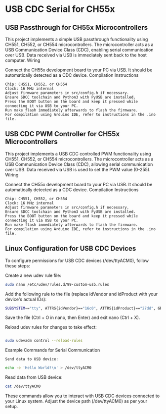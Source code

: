 # USB CDC Serial for CH55x

## USB Passthrough for CH55x Microcontrollers

This project implements a simple USB passthrough functionality using CH551, CH552, or CH554 microcontrollers. The microcontroller acts as a USB Communication Device Class (CDC), enabling serial communication over USB. Data received via USB is immediately sent back to the host computer.
Wiring

Connect the CH55x development board to your PC via USB. It should be automatically detected as a CDC device.
Compilation Instructions

    Chip: CH551, CH552, or CH554
    Clock: 16 MHz internal
    Adjust firmware parameters in src/config.h if necessary.
    Ensure SDCC toolchain and Python3 with PyUSB are installed.
    Press the BOOT button on the board and keep it pressed while connecting it via USB to your PC.
    Run make flash immediately afterwards to flash the firmware.
    For compilation using Arduino IDE, refer to instructions in the .ino file.


## USB CDC PWM Controller for CH55x Microcontrollers

This project implements a USB CDC controlled PWM functionality using CH551, CH552, or CH554 microcontrollers. The microcontroller acts as a USB Communication Device Class (CDC), allowing serial communication over USB. Data received via USB is used to set the PWM value (0-255).
Wiring

Connect the CH55x development board to your PC via USB. It should be automatically detected as a CDC device.
Compilation Instructions

    Chip: CH551, CH552, or CH554
    Clock: 16 MHz internal
    Adjust firmware parameters in src/config.h if necessary.
    Ensure SDCC toolchain and Python3 with PyUSB are installed.
    Press the BOOT button on the board and keep it pressed while connecting it via USB to your PC.
    Run make flash immediately afterwards to flash the firmware.
    For compilation using Arduino IDE, refer to instructions in the .ino file.



## Linux Configuration for USB CDC Devices

To configure permissions for USB CDC devices (/dev/ttyACM0), follow these steps:

Create a new udev rule file:

```bash
sudo nano /etc/udev/rules.d/99-custom-usb.rules
```

Add the following rule to the file (replace idVendor and idProduct with your device's actual IDs):

```bash
SUBSYSTEM=="tty", ATTRS{idVendor}=="16c0", ATTRS{idProduct}=="27dd", GROUP="dialout", MODE="0666"
```

Save the file (Ctrl + O in nano, then Enter) and exit nano (Ctrl + X).

Reload udev rules for changes to take effect:

```bash

sudo udevadm control --reload-rules
```
Example Commands for Serial Communication

    Send data to USB device:

```bash
echo -e 'Hello World!\n' > /dev/ttyACM0
```

Read data from USB device:

```bash
cat /dev/ttyACM0
```
These commands allow you to interact with USB CDC devices connected to your Linux system. Adjust the device path (/dev/ttyACM0) as per your setup.


